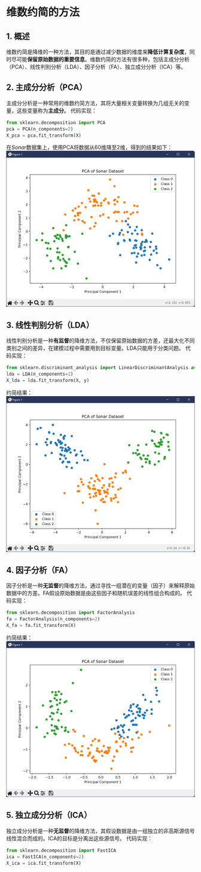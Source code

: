 # 维数约简的方法
## 1. 概述
维数约简是降维的一种方法，其目的是通过减少数据的维度来**降低计算复杂度**，同时尽可能**保留原始数据的重要信息**。维数约简的方法有很多种，包括主成分分析（PCA）、线性判别分析（LDA）、因子分析（FA）、独立成分分析（ICA）等。

## 2. 主成分分析（PCA）
主成分分析是一种常用的维数约简方法，其将大量相关变量转换为几组无关的变量，这些变量称为**主成分**。
代码实现：
```python
from sklearn.decomposition import PCA
pca = PCA(n_components=2)
X_pca = pca.fit_transform(X)
```
在$Sonar$数据集上，使用PCA将数据从60维降至2维，得到的结果如下：
![alt text](image-2.png)

## 3. 线性判别分析（LDA）
线性判别分析是一种**有监督**的降维方法，不仅保留原始数据的方差，还最大化不同类别之间的差异，在建模过程中需要用到目标变量。LDA只能用于分类问题。
代码实现：
```python
from sklearn.discriminant_analysis import LinearDiscriminantAnalysis as LDA
lda = LDA(n_components=2)
X_lda = lda.fit_transform(X, y)
```
约简结果：
![alt text](image-3.png)

## 4. 因子分析（FA）
因子分析是一种**无监督**的降维方法，通过寻找一组潜在的变量（因子）来解释原始数据中的方差。FA假设原始数据是由这些因子和随机误差的线性组合构成的。
代码实现：
```python
from sklearn.decomposition import FactorAnalysis
fa = FactorAnalysis(n_components=2)
X_fa = fa.fit_transform(X)
```
约简结果：
![alt text](image-4.png)

## 5. 独立成分分析（ICA）
独立成分分析是一种**无监督**的降维方法，其假设数据是由一组独立的非高斯源信号线性混合而成的。ICA的目标是分离出这些源信号。
代码实现：
```python
from sklearn.decomposition import FastICA
ica = FastICA(n_components=2)
X_ica = ica.fit_transform(X)
```